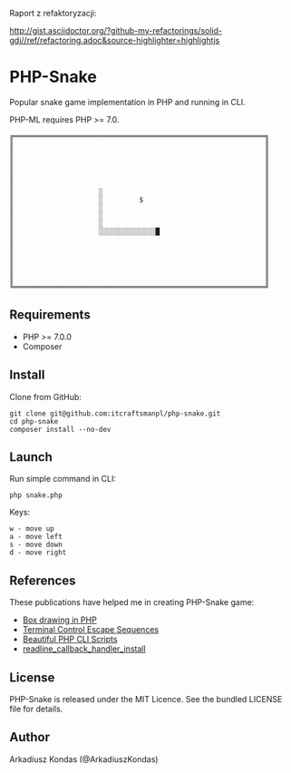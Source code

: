Raport z refaktoryzacji:

http://gist.asciidoctor.org/?github-my-refactorings/solid-gdj//ref/refactoring.adoc&source-highlighter=highlightjs

# PHP-Snake

Popular snake game implementation in PHP and running in CLI.

PHP-ML requires PHP >= 7.0.

```
╔══════════════════════════════════════════════════════════════╗
║                                                              ║
║                                                              ║
║                                                              ║
║                                                              ║
║                                                              ║
║                                                              ║
║                     ░                                        ║
║                     ░         $                              ║
║                     ░                                        ║
║                     ░                                        ║
║                     ░                                        ║
║                     ░░░░░░░░░░░░░░█                          ║
║                                                              ║
║                                                              ║
║                                                              ║
║                                                              ║
║                                                              ║
║                                                              ║
╚══════════════════════════════════════════════════════════════╝
```

## Requirements

* PHP >= 7.0.0
* Composer

## Install

Clone from GitHub:

```
git clone git@github.com:itcraftsmanpl/php-snake.git
cd php-snake
composer install --no-dev
```

## Launch

Run simple command in CLI:

```
php snake.php
```

Keys:

```
w - move up
a - move left
s - move down
d - move right
```

## References

These publications have helped me in creating PHP-Snake game:

* [Box drawing in PHP](http://jonathonhill.net/2012-11-26/box-drawing-in-php/)
* [Terminal Control Escape Sequences](http://www.termsys.demon.co.uk/vtansi.htm)
* [Beautiful PHP CLI Scripts](http://www.slideshare.net/donatJ1/beautiful-phpcli-scripts)
* [readline_callback_handler_install](http://php.net/manual/en/function.readline-callback-handler-install.php)

## License

PHP-Snake is released under the MIT Licence. See the bundled LICENSE file for details.

## Author

Arkadiusz Kondas (@ArkadiuszKondas)
